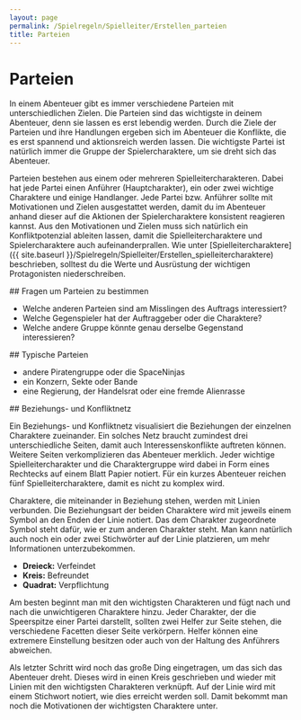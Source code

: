 ```yaml
---
layout: page
permalink: /Spielregeln/Spielleiter/Erstellen_parteien
title: Parteien
---
```


# Parteien

In einem Abenteuer gibt es immer verschiedene Parteien mit unterschiedlichen Zielen. Die Parteien sind das wichtigste in deinem Abenteuer, denn sie lassen es erst lebendig werden. Durch die Ziele der Parteien und ihre Handlungen ergeben sich im Abenteuer die Konflikte, die es erst spannend und aktionsreich werden lassen. Die wichtigste Partei ist natürlich immer die Gruppe der Spielercharaktere, um sie dreht sich das Abenteuer.

Parteien bestehen aus einem oder mehreren Spielleitercharakteren. Dabei hat jede Partei einen Anführer (Hauptcharakter), ein oder zwei wichtige Charaktere und einige Handlanger. Jede Partei bzw. Anführer sollte mit Motivationen und Zielen ausgestattet werden, damit du im Abenteuer anhand dieser auf die Aktionen der Spielercharaktere konsistent reagieren kannst. Aus den Motivationen und Zielen muss sich natürlich ein Konfliktpotenzial ableiten lassen, damit die Spielleitercharaktere und Spielercharaktere auch aufeinanderprallen. Wie unter [Spielleitercharaktere]({{ site.baseurl }}/Spielregeln/Spielleiter/Erstellen_spielleitercharaktere) beschrieben, solltest du die Werte und Ausrüstung der wichtigen Protagonisten niederschreiben.

<div class="hinweis">
## Fragen um Parteien zu bestimmen

- Welche anderen Parteien sind am Misslingen des Auftrags interessiert?
- Welche Gegenspieler hat der Auftraggeber oder die Charaktere?
- Welche andere Gruppe könnte genau derselbe Gegenstand interessieren?

</div>
<div class="hinweis">
## Typische Parteien

- andere Piratengruppe oder die SpaceNinjas
- ein Konzern, Sekte oder Bande
- eine Regierung, der Handelsrat oder eine fremde Alienrasse

</div>
## Beziehungs- und Konfliktnetz

Ein Beziehungs- und Konfliktnetz visualisiert die Beziehungen der einzelnen Charaktere zueinander. Ein solches Netz braucht zumindest drei unterschiedliche Seiten, damit auch Interessenskonflikte auftreten können. Weitere Seiten verkomplizieren das Abenteuer merklich. Jeder wichtige Spielleitercharakter und die Charaktergruppe wird dabei in Form eines Rechtecks auf einem Blatt Papier notiert. Für ein kurzes Abenteuer reichen fünf Spielleitercharaktere, damit es nicht zu komplex wird.

Charaktere, die miteinander in Beziehung stehen, werden mit Linien verbunden. Die Beziehungsart der beiden Charaktere wird mit jeweils einem Symbol an den Enden der Linie notiert. Das dem Charakter zugeordnete Symbol steht dafür, wie er zum anderen Charakter steht. Man kann natürlich auch noch ein oder zwei Stichwörter auf der Linie platzieren, um mehr Informationen unterzubekommen.

- **Dreieck:** Verfeindet
- **Kreis:** Befreundet
- **Quadrat:** Verpflichtung

Am besten beginnt man mit den wichtigsten Charakteren und fügt nach und nach die unwichtigeren Charaktere hinzu. Jeder Charakter, der die Speerspitze einer Partei darstellt, sollten zwei Helfer zur Seite stehen, die verschiedene Facetten dieser Seite verkörpern. Helfer können eine extremere Einstellung besitzen oder auch von der Haltung des Anführers abweichen.

Als letzter Schritt wird noch das große Ding eingetragen, um das sich das Abenteuer dreht. Dieses wird in einen Kreis geschrieben und wieder mit Linien mit den wichtigsten Charakteren verknüpft. Auf der Linie wird mit einem Stichwort notiert, wie dies erreicht werden soll. Damit bekommt man noch die Motivationen der wichtigsten Charaktere unter.

